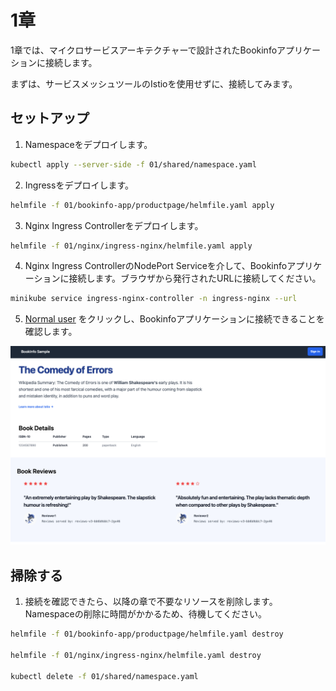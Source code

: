 # 1章

1章では、マイクロサービスアーキテクチャーで設計されたBookinfoアプリケーションに接続します。

まずは、サービスメッシュツールのIstioを使用せずに、接続してみます。

## セットアップ

1. Namespaceをデプロイします。

```bash
kubectl apply --server-side -f 01/shared/namespace.yaml
```

2. Ingressをデプロイします。

```bash
helmfile -f 01/bookinfo-app/productpage/helmfile.yaml apply
```

3. Nginx Ingress Controllerをデプロイします。

```bash
helmfile -f 01/nginx/ingress-nginx/helmfile.yaml apply
```

4. Nginx Ingress ControllerのNodePort Serviceを介して、Bookinfoアプリケーションに接続します。ブラウザから発行されたURLに接続してください。

```bash
minikube service ingress-nginx-controller -n ingress-nginx --url
```

5. [Normal user](http://127.0.0.1:59594/productpage?u=normal) をクリックし、Bookinfoアプリケーションに接続できることを確認します。

![bookinfo](./images/bookinfo.png)

## 掃除する

1. 接続を確認できたら、以降の章で不要なリソースを削除します。Namespaceの削除に時間がかかるため、待機してください。

```bash
helmfile -f 01/bookinfo-app/productpage/helmfile.yaml destroy

helmfile -f 01/nginx/ingress-nginx/helmfile.yaml destroy

kubectl delete -f 01/shared/namespace.yaml
```
